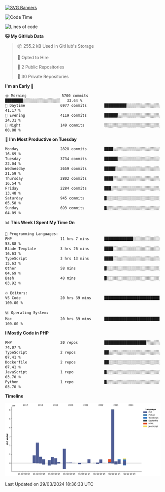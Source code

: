 [![SVG Banners](https://svg-banners.vercel.app/api?type=glitch&text1=Gere_Lajos%F0%9F%92%BB&width=800&height=400)](https://github.com/Akshay090/svg-banners)

<!--START_SECTION:waka-->
![Code Time](http://img.shields.io/badge/Code%20Time-1%2C490%20hrs%2031%20mins-blue)

![Lines of code](https://img.shields.io/badge/From%20Hello%20World%20I%27ve%20Written-16.2%20million%20lines%20of%20code-blue)

**🐱 My GitHub Data** 

> 📦 255.2 kB Used in GitHub's Storage 
 > 
> 💼 Opted to Hire
 > 
> 📜 2 Public Repositories 
 > 
> 🔑 30 Private Repositories 
 > 
**I'm an Early 🐤** 

```text
🌞 Morning                5700 commits        ████████░░░░░░░░░░░░░░░░░   33.64 % 
🌆 Daytime                6977 commits        ██████████░░░░░░░░░░░░░░░   41.17 % 
🌃 Evening                4119 commits        ██████░░░░░░░░░░░░░░░░░░░   24.31 % 
🌙 Night                  149 commits         ░░░░░░░░░░░░░░░░░░░░░░░░░   00.88 % 
```
📅 **I'm Most Productive on Tuesday** 

```text
Monday                   2828 commits        ████░░░░░░░░░░░░░░░░░░░░░   16.69 % 
Tuesday                  3734 commits        ██████░░░░░░░░░░░░░░░░░░░   22.04 % 
Wednesday                3659 commits        █████░░░░░░░░░░░░░░░░░░░░   21.59 % 
Thursday                 2802 commits        ████░░░░░░░░░░░░░░░░░░░░░   16.54 % 
Friday                   2284 commits        ███░░░░░░░░░░░░░░░░░░░░░░   13.48 % 
Saturday                 945 commits         █░░░░░░░░░░░░░░░░░░░░░░░░   05.58 % 
Sunday                   693 commits         █░░░░░░░░░░░░░░░░░░░░░░░░   04.09 % 
```


📊 **This Week I Spent My Time On** 

```text
💬 Programming Languages: 
PHP                      11 hrs 7 mins       █████████████░░░░░░░░░░░░   53.88 % 
Blade Template           3 hrs 26 mins       ████░░░░░░░░░░░░░░░░░░░░░   16.63 % 
TypeScript               3 hrs 13 mins       ████░░░░░░░░░░░░░░░░░░░░░   15.63 % 
Other                    58 mins             █░░░░░░░░░░░░░░░░░░░░░░░░   04.69 % 
Bash                     48 mins             █░░░░░░░░░░░░░░░░░░░░░░░░   03.92 % 

🔥 Editors: 
VS Code                  20 hrs 39 mins      █████████████████████████   100.00 % 

💻 Operating System: 
Mac                      20 hrs 39 mins      █████████████████████████   100.00 % 
```

**I Mostly Code in PHP** 

```text
PHP                      20 repos            ███████████████████░░░░░░   74.07 % 
TypeScript               2 repos             ██░░░░░░░░░░░░░░░░░░░░░░░   07.41 % 
Dockerfile               2 repos             ██░░░░░░░░░░░░░░░░░░░░░░░   07.41 % 
JavaScript               1 repo              █░░░░░░░░░░░░░░░░░░░░░░░░   03.70 % 
Python                   1 repo              █░░░░░░░░░░░░░░░░░░░░░░░░   03.70 % 
```



**Timeline**

![Lines of Code chart](https://raw.githubusercontent.com/gere-lajos/gere-lajos/main/assets/bar_graph.png)


 Last Updated on 29/03/2024 18:36:33 UTC
<!--END_SECTION:waka-->
